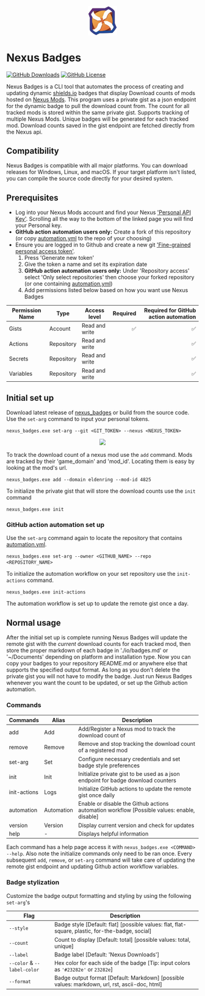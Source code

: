 [Shields-io]: https://shields.io/badges/dynamic-json-badge  
[Nexus]: https://www.nexusmods.com  
[Nexus-key]: https://next.nexusmods.com/settings/api-keys  
[Git-key]: https://github.com/settings/tokens?type=beta  
[Latest-dl]: https://github.com/WardLordRuby/nexus_badges/releases/latest
[automation]: .github/workflows/automation.yml
<div align="center">
    <img src="https://raw.githubusercontent.com/WardLordRuby/nexus_badges/refs/heads/main/assets/Icon_512.png" width="15%" height="15%">
</div>

# Nexus Badges
[![GitHub Downloads](https://img.shields.io/github/downloads/WardLordRuby/nexus_badges/total?label=Downloads&labelColor=%2323282e&color=%230e8726)][latest-dl]
[![GitHub License](https://img.shields.io/github/license/WardLordRuby/nexus_badges?label=License&labelColor=%2323282e)](LICENSE)  

Nexus Badges is a CLI tool that automates the process of creating and updating dynamic [shields.io][Shields-io] badges that display Download counts of mods hosted on
[Nexus Mods][Nexus]. This program uses a private gist as a json endpoint for the dynamic badge to pull the download count from. The count for all tracked mods is stored 
within the same private gist. Supports tracking of multiple Nexus Mods. Unique badges will be generated for each tracked mod. Download counts saved in the gist endpoint
are fetched directly from the Nexus api.  

## Compatibility
Nexus Badges is compatible with all major platforms. You can download releases for Windows, Linux, and macOS. If your target platform isn't listed, you can compile the 
source code directly for your desired system.

## Prerequisites
- Log into your Nexus Mods account and find your Nexus ['Personal API Key'][Nexus-key]. Scrolling all the way to the bottom
  of the linked page you will find your Personal key.
- **GitHub action automation users only:** Create a fork of this repository (or copy [automation.yml][automation] to the repo of your choosing)
- Ensure you are logged in to Github and create a new git ['Fine-grained personal access token'][Git-key].
  1. Press 'Generate new token'
  2. Give the token a name and set its expiration date
  3. **GitHub action automation users only:** Under 'Repository access' select 'Only select repositories' then choose your forked repository (or one containing [automation.yml][automation])
  4. Add permissions listed below based on how you want use Nexus Badges

<div align="center">
    
  | Permission Name     | Type       | Access level       | Required    | Required for GitHub action automation |
  |---------------------|------------|--------------------|------------:|--------------------------------------:|
  | Gists               | Account    | Read and write     |          ✅|                                     ✅|
  | Actions             | Repository | Read and write     |             |                                     ✅|
  | Secrets             | Repository | Read and write     |             |                                     ✅|
  | Variables           | Repository | Read and write     |             |                                     ✅|

</div>

## Initial set up
Download latest release of [nexus_badges][Latest-dl] or build from the source code. Use the `set-arg` command to input your personal tokens.  
```
nexus_badges.exe set-arg --git <GIT_TOKEN> --nexus <NEXUS_TOKEN>
```

<div align="center">  
  <picture>
    <source media="(prefers-color-scheme: dark)" srcset="https://i.imgur.com/T1wrzhk.png">
    <source media="(prefers-color-scheme: light)" srcset="https://i.imgur.com/yTUpMLH.png">
    <img src="https://i.imgur.com/888tw4j.png" width="70%">
  </picture>
</div>  

To track the download count of a nexus mod use the `add` command. Mods are tracked by their 'game_domain' and 'mod_id'. Locating them is easy by looking at the mod's url.  
```
nexus_badges.exe add --domain eldenring --mod-id 4825
```

To initialize the private gist that will store the download counts use the `init` command  
```
nexus_badges.exe init
```
### GitHub action automation set up  
Use the `set-arg` command again to locate the repository that contains [automation.yml][automation].
```
nexus_badges.exe set-arg --owner <GITHUB_NAME> --repo <REPOSITORY_NAME>
```
To initialize the automation workflow on your set repository use the `init-actions` command.
```
nexus_badges.exe init-actions
```
The automation workflow is set up to update the remote gist once a day.

## Normal usage
After the initial set up is complete running Nexus Badges will update the remote gist with the _current_ download counts for each tracked mod, then store the proper
markdown of each badge in './io/badges.md' or '~/Documents' depending on platform and installation type. Now you can copy your badges to your repository README.md or
anywhere else that supports the specified output format. As long as you don't delete the private gist you will not have to modify the badge. Just run Nexus Badges
whenever you want the count to be updated, or set up the Github action automation.

### Commands

<div align="center">

  | Commands             | Alias       | Description                                                                                  |
  | -------------------- | ----------- | -------------------------------------------------------------------------------------------- |
  | add                  | Add         | Add/Register a Nexus mod to track the download count of                                      |
  | remove               | Remove      | Remove and stop tracking the download count of a registered mod                              |
  | set-arg              | Set         | Configure necessary credentials and set badge style preferences                              |
  | init                 | Init        | Initialize private gist to be used as a json endpoint for badge download counters            |
  | init-actions         | Logs        | Initialize GitHub actions to update the remote gist once daily                               |
  | automation           | Automation  | Enable or disable the Github actions automation workflow [Possible values: enable, disable]  |
  | version              | Version     | Display current version and check for updates                                                |
  | help                 | -           | Displays helpful information                                                                 |

</div>

Each command has a help page access it with `nexus_badges.exe <COMMAND> --help`. Also note the initialize commands only need to be ran once. Every subsequent `add`, `remove`,
or `set-arg` command will take care of updating the remote gist endpoint and updating Github action workflow variables.  

### Badge stylization
Customize the badge output formatting and styling by using the following `set-arg`'s  

<div align="center">
    
  | Flag                        | Description                                                                                       |
  |-----------------------------|---------------------------------------------------------------------------------------------------|
  | `--style`                   | Badge style [Default: flat] [possible values: flat, flat-square, plastic, for-the-badge, social]  |
  | `--count`                   | Count to display [Default: total] [possible values: total, unique]                                |
  | `--label`                   | Badge label [Default: 'Nexus Downloads']                                                          |
  | `--color` & `--label-color` | Hex color for each side of the badge [Tip: input colors as `'#23282e'` or `23282e`]               |
  | `--format`                  | Badge output format [Default: Markdown] [possible values: markdown, url, rst, ascii-doc, html]    |

</div>
